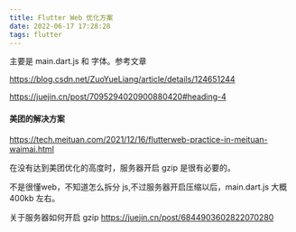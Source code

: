 ```yaml
---
title: Flutter Web 优化方案
date: 2022-06-17 17:28:28
tags: flutter
---
```


主要是 main.dart.js 和 字体。参考文章

https://blog.csdn.net/ZuoYueLiang/article/details/124651244

https://juejin.cn/post/7095294020900880420#heading-4

#### 美团的解决方案

https://tech.meituan.com/2021/12/16/flutterweb-practice-in-meituan-waimai.html

在没有达到美团优化的高度时，服务器开启 gzip 是很有必要的。

不是很懂web，不知道怎么拆分 js,不过服务器开启压缩以后，main.dart.js 大概 400kb 左右。

关于服务器如何开启 gzip https://juejin.cn/post/6844903602822070280
